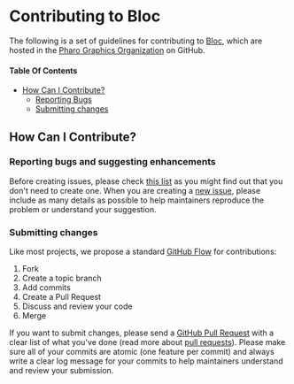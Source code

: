 # Contributing to Bloc

The following is a set of guidelines for contributing to [Bloc](https://github.com/pharo-graphics/Bloc), which are hosted in the [Pharo Graphics Organization](https://github.com/pharo-graphics) on GitHub.

#### Table Of Contents
* [How Can I Contribute?](#how-can-i-contribute)
  * [Reporting Bugs](#reporting-bugs-and-suggesting-enhancements)
  * [Submitting changes](#submitting-changes)

## How Can I Contribute?

### Reporting bugs and suggesting enhancements

Before creating issues, please check [this list](https://github.com/issues?q=is%3Aissue+user%3Ablast-project+sort%3Acomments-desc) as you might find out that you don't need to create one. When you are creating a [new issue](https://github.com/blast-project/CoreBundle/issues/new), please include as many details as possible to help maintainers reproduce the problem or understand your suggestion.


### Submitting changes

Like most projects, we propose a standard [GitHub Flow](https://guides.github.com/introduction/flow/index.html) for contributions:

1. Fork
2. Create a topic branch
3. Add commits
4. Create a Pull Request
5. Discuss and review your code
6. Merge

If you want to submit changes, please send a [GitHub Pull Request](https://github.com/blast-project/CoreBundle/pull/new/master) with a clear list of what you've done (read more about [pull requests](https://help.github.com/categories/collaborating-with-issues-and-pull-requests/)). Please make sure all of your commits are atomic (one feature per commit) and always write a clear log message for your commits to help maintainers understand and review your submission.

